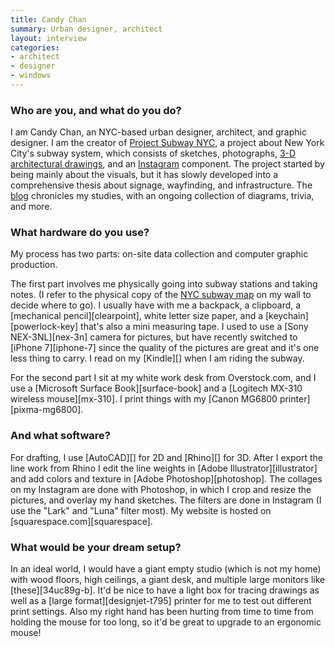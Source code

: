```yaml
---
title: Candy Chan
summary: Urban designer, architect
layout: interview
categories:
- architect
- designer
- windows
---
```


### Who are you, and what do you do?

I am Candy Chan, an NYC-based urban designer, architect, and graphic designer. I am the creator of [Project Subway NYC](http://projectsubwaynyc.com/ "Candy's New York subway project."), a project about New York City's subway system, which consists of sketches, photographs, [3-D architectural drawings](http://www.projectsubwaynyc.com/x-ray-area-maps "Candy's 3D drawings of the New York subway system."), and an [Instagram](https://www.instagram.com/projectsubwaynyc/ "Candy's Instagram account for Project Subway NYC.") component. The project started by being mainly about the visuals, but it has slowly developed into a comprehensive thesis about signage, wayfinding, and infrastructure. The [blog](http://www.projectsubwaynyc.com/blog/ "Candy's weblog for Project Subway NYC.") chronicles my studies, with an ongoing collection of diagrams, trivia, and more.

### What hardware do you use?

My process has two parts: on-site data collection and computer graphic production.

The first part involves me physically going into subway stations and taking notes. (I refer to the physical copy of the [NYC subway map](http://web.mta.info/nyct/maps/subwaymap.pdf "The official map of the New York subway system (PDF).") on my wall to decide where to go). I usually have with me a backpack, a clipboard, a [mechanical pencil][clearpoint], white letter size paper, and a [keychain][powerlock-key] that's also a mini measuring tape. I used to use a [Sony NEX-3NL][nex-3n] camera for pictures, but have recently switched to [iPhone 7][iphone-7] since the quality of the pictures are great and it's one less thing to carry. I read on my [Kindle][] when I am riding the subway.

For the second part I sit at my white work desk from Overstock.com, and I use a [Microsoft Surface Book][surface-book] and a [Logitech MX-310 wireless mouse][mx-310]. I print things with my [Canon MG6800 printer][pixma-mg6800].

### And what software?

For drafting, I use [AutoCAD][] for 2D and [Rhino][] for 3D. After I export the line work from Rhino I edit the line weights in [Adobe Illustrator][illustrator] and add colors and texture in [Adobe Photoshop][photoshop]. The collages on my Instagram are done with Photoshop, in which I crop and resize the pictures, and overlay my hand sketches. The filters are done in Instagram (I use the "Lark" and "Luna" filter most). My website is hosted on [squarespace.com][squarespace].

### What would be your dream setup?

In an ideal world, I would have a giant empty studio (which is not my home) with wood floors, high ceilings, a giant desk, and multiple large monitors like [these][34uc89g-b]. It'd be nice to have a light box for tracing drawings as well as a [large format][designjet-t795] printer for me to test out different print settings. Also my right hand has been hurting from time to time from holding the mouse for too long, so it'd be great to upgrade to an ergonomic mouse!